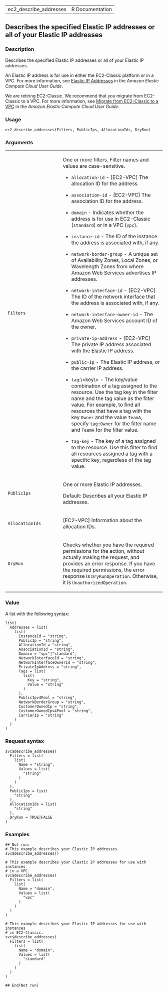 <table style="width: 100%;">
<tbody>
<tr class="odd">
<td>ec2_describe_addresses</td>
<td style="text-align: right;">R Documentation</td>
</tr>
</tbody>
</table>

## Describes the specified Elastic IP addresses or all of your Elastic IP addresses

### Description

Describes the specified Elastic IP addresses or all of your Elastic IP
addresses.

An Elastic IP address is for use in either the EC2-Classic platform or
in a VPC. For more information, see [Elastic IP
Addresses](https://docs.aws.amazon.com/AWSEC2/latest/UserGuide/elastic-ip-addresses-eip.html)
in the *Amazon Elastic Compute Cloud User Guide*.

We are retiring EC2-Classic. We recommend that you migrate from
EC2-Classic to a VPC. For more information, see [Migrate from
EC2-Classic to a
VPC](https://docs.aws.amazon.com/AWSEC2/latest/UserGuide/vpc-migrate.html)
in the *Amazon Elastic Compute Cloud User Guide*.

### Usage

    ec2_describe_addresses(Filters, PublicIps, AllocationIds, DryRun)

### Arguments

<table>
<colgroup>
<col style="width: 35%" />
<col style="width: 65%" />
</colgroup>
<tbody>
<tr class="odd">
<td><code id="ec2_describe_addresses_:_Filters">Filters</code></td>
<td><p>One or more filters. Filter names and values are
case-sensitive.</p>
<ul>
<li><p><code>allocation-id</code> - [EC2-VPC] The allocation ID for the
address.</p></li>
<li><p><code>association-id</code> - [EC2-VPC] The association ID for
the address.</p></li>
<li><p><code>domain</code> - Indicates whether the address is for use in
EC2-Classic (<code>standard</code>) or in a VPC
(<code>vpc</code>).</p></li>
<li><p><code>instance-id</code> - The ID of the instance the address is
associated with, if any.</p></li>
<li><p><code>network-border-group</code> - A unique set of Availability
Zones, Local Zones, or Wavelength Zones from where Amazon Web Services
advertises IP addresses.</p></li>
<li><p><code>network-interface-id</code> - [EC2-VPC] The ID of the
network interface that the address is associated with, if any.</p></li>
<li><p><code>network-interface-owner-id</code> - The Amazon Web Services
account ID of the owner.</p></li>
<li><p><code>private-ip-address</code> - [EC2-VPC] The private IP
address associated with the Elastic IP address.</p></li>
<li><p><code>public-ip</code> - The Elastic IP address, or the carrier
IP address.</p></li>
<li><p><code>tag</code>:\&lt;key\&gt; - The key/value combination of a
tag assigned to the resource. Use the tag key in the filter name and the
tag value as the filter value. For example, to find all resources that
have a tag with the key <code>Owner</code> and the value
<code>TeamA</code>, specify <code>tag:Owner</code> for the filter name
and <code>TeamA</code> for the filter value.</p></li>
<li><p><code>tag-key</code> - The key of a tag assigned to the resource.
Use this filter to find all resources assigned a tag with a specific
key, regardless of the tag value.</p></li>
</ul></td>
</tr>
<tr class="even">
<td><code id="ec2_describe_addresses_:_PublicIps">PublicIps</code></td>
<td><p>One or more Elastic IP addresses.</p>
<p>Default: Describes all your Elastic IP addresses.</p></td>
</tr>
<tr class="odd">
<td><code
id="ec2_describe_addresses_:_AllocationIds">AllocationIds</code></td>
<td><p>[EC2-VPC] Information about the allocation IDs.</p></td>
</tr>
<tr class="even">
<td><code id="ec2_describe_addresses_:_DryRun">DryRun</code></td>
<td><p>Checks whether you have the required permissions for the action,
without actually making the request, and provides an error response. If
you have the required permissions, the error response is
<code>DryRunOperation</code>. Otherwise, it is
<code>UnauthorizedOperation</code>.</p></td>
</tr>
</tbody>
</table>

### Value

A list with the following syntax:

    list(
      Addresses = list(
        list(
          InstanceId = "string",
          PublicIp = "string",
          AllocationId = "string",
          AssociationId = "string",
          Domain = "vpc"|"standard",
          NetworkInterfaceId = "string",
          NetworkInterfaceOwnerId = "string",
          PrivateIpAddress = "string",
          Tags = list(
            list(
              Key = "string",
              Value = "string"
            )
          ),
          PublicIpv4Pool = "string",
          NetworkBorderGroup = "string",
          CustomerOwnedIp = "string",
          CustomerOwnedIpv4Pool = "string",
          CarrierIp = "string"
        )
      )
    )

### Request syntax

    svc$describe_addresses(
      Filters = list(
        list(
          Name = "string",
          Values = list(
            "string"
          )
        )
      ),
      PublicIps = list(
        "string"
      ),
      AllocationIds = list(
        "string"
      ),
      DryRun = TRUE|FALSE
    )

### Examples

    ## Not run: 
    # This example describes your Elastic IP addresses.
    svc$describe_addresses()

    # This example describes your Elastic IP addresses for use with instances
    # in a VPC.
    svc$describe_addresses(
      Filters = list(
        list(
          Name = "domain",
          Values = list(
            "vpc"
          )
        )
      )
    )

    # This example describes your Elastic IP addresses for use with instances
    # in EC2-Classic.
    svc$describe_addresses(
      Filters = list(
        list(
          Name = "domain",
          Values = list(
            "standard"
          )
        )
      )
    )

    ## End(Not run)
